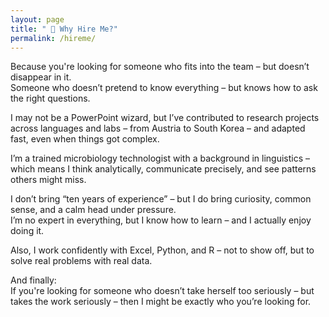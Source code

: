 ```yaml
---
layout: page
title: " 🤝 Why Hire Me?"
permalink: /hireme/
---
```




Because you're looking for someone who fits into the team – but doesn’t disappear in it.  
Someone who doesn’t pretend to know everything – but knows how to ask the right questions.

I may not be a PowerPoint wizard, but I’ve contributed to research projects across languages and labs – from Austria to South Korea – and adapted fast, even when things got complex.

I’m a trained microbiology technologist with a background in linguistics – which means I think analytically, communicate precisely, and see patterns others might miss.

I don’t bring “ten years of experience” – but I do bring curiosity, common sense, and a calm head under pressure.  
I’m no expert in everything, but I know how to learn – and I actually enjoy doing it.

Also, I work confidently with Excel, Python, and R – not to show off, but to solve real problems with real data.

And finally:  
If you're looking for someone who doesn’t take herself too seriously – but takes the work seriously – then I might be exactly who you’re looking for.
